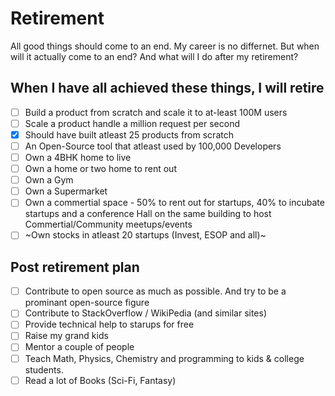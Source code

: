 # Retirement

All good things should come to an end. My career is no differnet. But when will it actually come to an end? And what will I do after my retirement?

## When I have all achieved these things, I will retire

- [ ] Build a product from scratch and scale it to at-least 100M users
- [ ] Scale a product handle a million request per second
- [x] Should have built atleast 25 products from scratch
- [ ] An Open-Source tool that atleast used by 100,000 Developers
- [ ] Own a 4BHK home to live
- [ ] Own a home or two home to rent out
- [ ] Own a Gym
- [ ] Own a Supermarket
- [ ] Own a commertial space - 50% to rent out for startups, 40% to incubate startups and a conference Hall on the same building to host Commertial/Community meetups/events
- [ ] ~Own stocks in atleast 20 startups (Invest, ESOP and all)~

## Post retirement plan

- [ ] Contribute to open source as much as possible. And try to be a prominant open-source figure
- [ ] Contribute to StackOverflow / WikiPedia (and similar sites)
- [ ] Provide technical help to starups for free
- [ ] Raise my grand kids
- [ ] Mentor a couple of people
- [ ] Teach Math, Physics, Chemistry and programming to kids & college students.
- [ ] Read a lot of Books (Sci-Fi, Fantasy)
